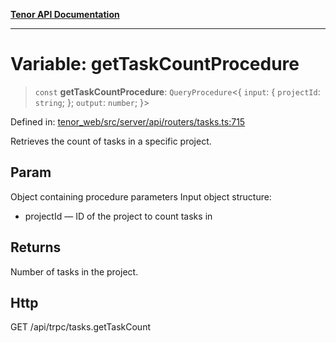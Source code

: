 [**Tenor API Documentation**](../../README.md)

***

# Variable: getTaskCountProcedure

> `const` **getTaskCountProcedure**: `QueryProcedure`\<\{ `input`: \{ `projectId`: `string`; \}; `output`: `number`; \}\>

Defined in: [tenor\_web/src/server/api/routers/tasks.ts:715](https://github.com/Apantli/Tenor/blob/551fcec623199ab0ac9668d926e7d67c9012d18e/tenor_web/src/server/api/routers/tasks.ts#L715)

Retrieves the count of tasks in a specific project.

## Param

Object containing procedure parameters
Input object structure:
- projectId — ID of the project to count tasks in

## Returns

Number of tasks in the project.

## Http

GET /api/trpc/tasks.getTaskCount
